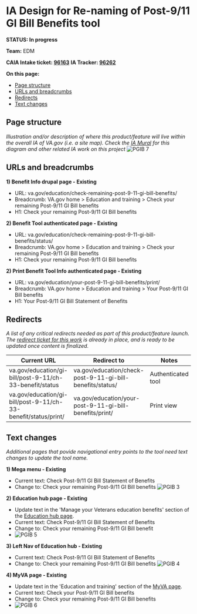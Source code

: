 # IA Design for Re-naming of Post-9/11 GI Bill Benefits tool
**STATUS: In progress**

**Team:** EDM

**CAIA Intake ticket: [96163](https://github.com/department-of-veterans-affairs/va.gov-team/issues/96163)**
**IA Tracker: [96262](https://github.com/department-of-veterans-affairs/va.gov-team/issues/96262)** 

**On this page:**
- [Page structure](#map)
- [URLs and breadcrumbs](#url)
- [Redirects](#redirects)
- [Text changes](#textchanges)


## <a name="map"></a>Page structure<br>
*Illustration and/or description of where this product/feature will live within the overall IA of VA.gov (i.e. a site map). Check the [IA Mural](https://app.mural.co/t/departmentofveteransaffairs9999/m/departmentofveteransaffairs9999/1729870366894/cbb1d2306f42be585325ae5594d230a27e002677?wid=136-1729870372728) for this diagram and other related IA work on this project*
![PGIB 7](https://github.com/user-attachments/assets/a6883a60-0f51-412d-b0ab-a7e8d753a46c)



## <a name="url"></a>URLs and breadcrumbs

**1) Benefit Info drupal page - Existing**
- URL: va.gov/education/check-remaining-post-9-11-gi-bill-benefits/
- Breadcrumb: VA.gov home > Education and training > Check your remaining Post-9/11 GI Bill benefits
- H1: Check your remaining Post-9/11 GI Bill benefits

**2) Benefit Tool authenticated page - Existing**
- URL: va.gov/education/check-remaining-post-9-11-gi-bill-benefits/status/
- Breadcrumb: VA.gov home > Education and training > Check your remaining Post-9/11 GI Bill benefits
- H1: Check your remaining Post-9/11 GI Bill benefits

**2) Print Benefit Tool Info authenticated page - Existing**
- URL: va.gov/education/your-post-9-11-gi-bill-benefits/print/
- Breadcrumb: VA.gov home > Education and training > Your Post-9/11 GI Bill benefits
- H1: Your Post-9/11 GI Bill Statement of Benefits
  

## <a name="redirects"></a>Redirects <br>
*A list of any critical redirects needed as part of this product/feature launch. The [redirect ticket for this work](https://github.com/department-of-veterans-affairs/va.gov-team/issues/94306) is already in place, and is ready to be updated once content is finalized.*


Current URL | Redirect to | Notes
--- | --- | ---
va.gov/education/gi-bill/post-9-11/ch-33-benefit/status | va.gov/education/check-post-9-11-gi-bill-benefits/status/ | Authenticated tool
va.gov/education/gi-bill/post-9-11/ch-33-benefit/status/print/ | va.gov/education/your-post-9-11-gi-bill-benefits/print/ | Print view
 


## <a name="textchanges"></a>Text changes
*Additional pages that povide navigational entry points to the tool need text changes to update the tool name.*

**1) Mega menu - Existing**
- Current text: Check Post-9/11 GI Bill Statement of Benefits
- Change to: Check your remaining Post-9/11 GI Bill benefits
![PGIB 3](https://github.com/user-attachments/assets/0066e2a3-7df2-49ac-85d6-f0f445a2bfbf)

**2) Education hub page - Existing**
- Update text in the 'Manage your Veterans education benefits' section of the [Education hub page](https://www.va.gov/education/).
- Current text: Check Post-9/11 GI Bill Statement of Benefits
- Change to: Check your remaining Post-9/11 GI Bill benefit
- ![PGIB 5](https://github.com/user-attachments/assets/dc1e3275-917e-499a-9ea0-555ae3c95668)


**3) Left Nav of Education hub - Existing**
- Current text: Check Post-9/11 GI Bill Statement of Benefits
- Change to: Check your remaining Post-9/11 GI Bill benefits
![PGIB 4](https://github.com/user-attachments/assets/f3087695-b45d-43a7-a255-88171e55e90c)

**4) MyVA page - Existing**
- Update text in the 'Education and training' section of the [MyVA page](https://staging.va.gov/my-va/).
- Current text: Check your Post-9/11 GI Bill benefits
- Change to: Check your remaining Post-9/11 GI Bill benefits
- ![PGIB 6](https://github.com/user-attachments/assets/49f5c47a-d8da-4882-8b53-109565fe5a79)

  

